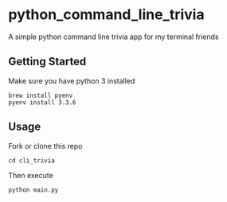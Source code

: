 # python_command_line_trivia


A simple python command line trivia app for my terminal friends

## Getting Started

Make sure you have python 3 installed

```
brew install pyenv
pyenv install 3.3.6
```

## Usage

Fork or clone this repo

```
cd cli_trivia
```
Then execute 

```
python main.py

```
